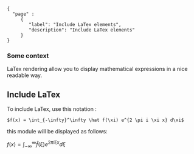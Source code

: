```thegardener
{
  "page" :
     {
        "label": "Include LaTex elements",
        "description": "Include LaTex elements"
     }
}
```

### Some context

LaTex rendering allow you to display mathematical expressions in a nice readable way.

## Include LaTex    

To include LaTex, use this notation :

````
$f(x) = \int_{-\infty}^\infty \hat f(\xi) e^{2 \pi i \xi x} d\xi$
````

this module will be displayed as follows:

$f(x) = \int_{-\infty}^\infty \hat f(\xi) e^{2 \pi i \xi x} d\xi$
